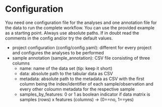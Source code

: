 # Configuration

You need one configuration file for the analyses and one annotation file for the data to run the complete workflow. You can use the provided example as a starting point. Always use absolute paths. If in doubt read the comments in the config and/or try the default values.

- project configuration (config/config.yaml): different for every project and configures the analyses to be performed
- sample annotation (sample_annotation): CSV file consisting of three columns
    -  name: name of the data set (tip: keep it short)
    -  data: absolute path to the tabular data as CSV
    -  metadata: absolute path to the metadata as CSV with the first column being the index/identifier of each sample/observation and every other coloumn metadata for the respective sample
    -  samples_by_features: 0 or 1 as boolean indicator if data matrix is samples (rows) x features (columns) -> (0==no, 1==yes)
